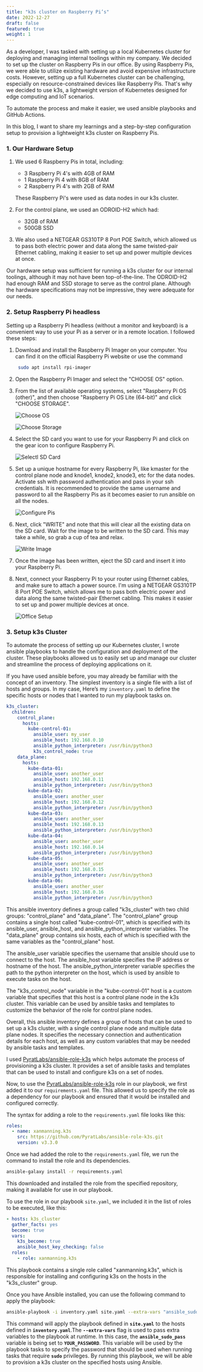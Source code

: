 ```yaml
---
title: "k3s cluster on Raspberry Pi’s"
date: 2022-12-27
draft: false
featured: true
weight: 1
---
```

As a developer, I was tasked with setting up a local Kubernetes cluster for deploying and managing internal toolings within my company. We decided to set up the cluster on Raspberry Pis in our office. By using Raspberry Pis, we were able to utilize existing hardware and avoid expensive infrastructure costs. However, setting up a full Kubernetes cluster can be challenging, especially on resource-constrained devices like Raspberry Pis. That's why we decided to use k3s, a lightweight version of Kubernetes designed for edge computing and IoT scenarios.

To automate the process and make it easier, we used ansible playbooks and GitHub Actions.

In this blog, I want to share my learnings and a step-by-step configuration setup to provision a lightweight k3s cluster on Raspberry Pis.

### 1. Our Hardware Setup

1. We used 6 Raspberry Pis in total, including:
    - 3 Raspberry Pi 4's with 4GB of RAM
    - 1 Raspberry Pi 4 with 8GB of RAM
    - 2 Raspberry Pi 4's with 2GB of RAM
    
    These Raspberry Pi's were used as data nodes in our k3s cluster.
    
2. For the control plane, we used an ODROID-H2 which had:
    - 32GB of RAM
    - 500GB SSD
3. We also used a NETGEAR GS310TP 8 Port POE Switch, which allowed us to pass both electric power and data along the same twisted-pair Ethernet cabling, making it easier to set up and power multiple devices at once.

Our hardware setup was sufficient for running a k3s cluster for our internal toolings, although it may not have been top-of-the-line. The ODROID-H2 had enough RAM and SSD storage to serve as the control plane. Although the hardware specifications may not be impressive, they were adequate for our needs.

### 2. Setup Raspberry Pi headless

Setting up a Raspberry Pi headless (without a monitor and keyboard) is a convenient way to use your Pi as a server or in a remote location. I followed these steps:

1. Download and install the Raspberry Pi Imager on your computer. You can find it on the official Raspberry Pi website or use the command 
   ```bash
    sudo apt install rpi-imager
   ``` 
2. Open the Raspberry Pi Imager and select the "CHOOSE OS" option.
3. From the list of available operating systems, select "Raspberry Pi OS (other)", and then choose "Raspberry Pi OS Lite (64-bit)" and click "CHOOSE STORAGE".

   ![Choose OS](/images/blog/lightweight-k3s-cluster-raspberry-pi/choose_os.png)

   ![Choose Storage](/images/blog/lightweight-k3s-cluster-raspberry-pi/choose_storage.png)

4. Select the SD card you want to use for your Raspberry Pi and click on the gear icon to configure Raspberry Pi.
   
   ![Selectl SD Card](/images/blog/lightweight-k3s-cluster-raspberry-pi/select_sd_card.png)

5. Set up a unique hostname for every Raspberry Pi, like kmaster for the control plane node and knode1, knode2, knode3, etc for the data nodes. Activate ssh with password authentication and pass in your ssh credentials. It is recommended to provide the same username and password to all the Raspberry Pis as it becomes easier to run ansible on all the nodes.
    
   ![Configure Pis](/images/blog/lightweight-k3s-cluster-raspberry-pi/configure_pis.png)
    
6. Next, click "WRITE" and note that this will clear all the existing data on the SD card. Wait for the image to be written to the SD card. This may take a while, so grab a cup of tea and relax.

   ![Write Image](/images/blog/lightweight-k3s-cluster-raspberry-pi/write_image.png)

7. Once the image has been written, eject the SD card and insert it into your Raspberry Pi.
8. Next, connect your Raspberry Pi to your router using Ethernet cables, and make sure to attach a power source. I'm using a NETGEAR GS310TP 8 Port POE Switch, which allows me to pass both electric power and data along the same twisted-pair Ethernet cabling. This makes it easier to set up and power multiple devices at once.

   ![Office Setup](/images/blog/lightweight-k3s-cluster-raspberry-pi/office_setup.png)

 

### 3. Setup k3s Cluster

To automate the process of setting up our Kubernetes cluster, I wrote ansible playbooks to handle the configuration and deployment of the cluster. These playbooks allowed us to easily set up and manage our cluster and streamline the process of deploying applications on it.

If you have used ansible before, you may already be familiar with the concept of an inventory. The simplest inventory is a single file with a list of hosts and groups. In my case, Here’s my `inventory.yaml` to define the specific hosts or nodes that I wanted to run my playbook tasks on.

```yaml
k3s_cluster:
  children:
    control_plane:
      hosts:
        kube-control-01:
          ansible_user: my_user
          ansible_host: 192.168.0.10
          ansible_python_interpreter: /usr/bin/python3
          k3s_control_node: true
    data_plane:
      hosts:
        kube-data-01:
          ansible_user: another_user
          ansible_host: 192.168.0.11
          ansible_python_interpreter: /usr/bin/python3
        kube-data-02:
          ansible_user: another_user
          ansible_host: 192.168.0.12
          ansible_python_interpreter: /usr/bin/python3
        kube-data-03:
          ansible_user: another_user
          ansible_host: 192.168.0.13
          ansible_python_interpreter: /usr/bin/python3
        kube-data-04:
          ansible_user: another_user
          ansible_host: 192.168.0.14
          ansible_python_interpreter: /usr/bin/python3
        kube-data-05:
          ansible_user: another_user
          ansible_host: 192.168.0.15
          ansible_python_interpreter: /usr/bin/python3
        kube-data-06:
          ansible_user: another_user
          ansible_host: 192.168.0.16
          ansible_python_interpreter: /usr/bin/python3
```

This ansible inventory defines a group called "k3s_cluster" with two child groups: "control_plane" and "data_plane". The "control_plane" group contains a single host called "kube-control-01", which is specified with its ansible_user, ansible_host, and ansible_python_interpreter variables. The "data_plane" group contains six hosts, each of which is specified with the same variables as the "control_plane" host.

The ansible_user variable specifies the username that ansible should use to connect to the host. The ansible_host variable specifies the IP address or hostname of the host. The ansible_python_interpreter variable specifies the path to the python interpreter on the host, which is used by ansible to execute tasks on the host.

The "k3s_control_node" variable in the "kube-control-01" host is a custom variable that specifies that this host is a control plane node in the k3s cluster. This variable can be used by ansible tasks and templates to customize the behavior of the role for control plane nodes.

Overall, this ansible inventory defines a group of hosts that can be used to set up a k3s cluster, with a single control plane node and multiple data plane nodes. It specifies the necessary connection and authentication details for each host, as well as any custom variables that may be needed by ansible tasks and templates.

I used [PyratLabs/ansible-role-k3s](https://github.com/PyratLabs/ansible-role-k3s) which helps automate the process of provisioning a k3s cluster. It provides a set of ansible tasks and templates that can be used to install and configure k3s on a set of nodes.

Now, to use the [PyratLabs/ansible-role-k3s](https://github.com/PyratLabs/ansible-role-k3s) role in our playbook, we first added it to our `requirements.yaml` file. This allowed us to specify the role as a dependency for our playbook and ensured that it would be installed and configured correctly.

The syntax for adding a role to the `requirements.yaml` file looks like this:

```yaml
roles:
  - name: xanmanning.k3s
    src: https://github.com/PyratLabs/ansible-role-k3s.git
    version: v3.3.0
```

Once we had added the role to the `requirements.yaml` file, we run the command to install the role and its dependencies. 

```bash
ansible-galaxy install -r requirements.yaml
```

This downloaded and installed the role from the specified repository, making it available for use in our playbook.

To use the role in our playbook `site.yaml`, we included it in the list of roles to be executed, like this:

```yaml
- hosts: k3s_cluster
  gather_facts: yes
  become: true
  vars:
    k3s_become: true
    ansible_host_key_checking: false
  roles:
    - role: xanmanning.k3s
```

This playbook contains a single role called "xanmanning.k3s", which is responsible for installing and configuring k3s on the hosts in the "k3s_cluster" group.

Once you have Ansible installed, you can use the following command to apply the playbook:

```bash
ansible-playbook -i inventory.yaml site.yaml --extra-vars "ansible_sudo_pass=YOUR_PASSWORD"
```

This command will apply the playbook defined in **`site.yaml`** to the hosts defined in **`inventory.yaml`**.The **`--extra-vars`** flag is used to pass extra variables to the playbook at runtime. In this case, the **`ansible_sudo_pass`** variable is being set to **`YOUR_PASSWORD`**. This variable will be used by the playbook tasks to specify the password that should be used when running tasks that require **`sudo`** privileges. By running this playbook, we will be able to provision a k3s cluster on the specified hosts using Ansible.